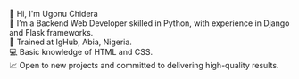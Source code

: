 

👋 Hi, I'm Ugonu Chidera  
👀 I’m a Backend Web Developer skilled in Python, with experience in Django and Flask frameworks.  
🌱 Trained at IgHub, Abia, Nigeria.  
💻 Basic knowledge of HTML and CSS.  
📈 Open to new projects and committed to delivering high-quality results.



